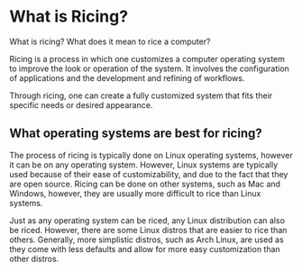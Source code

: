 # What is Ricing?

What is ricing? What does it mean to rice a computer?

Ricing is a process in which one customizes a computer operating system to improve the look or operation of the system. It involves the configuration of applications and the development and refining of workflows.

Through ricing, one can create a fully customized system that fits their specific needs or desired appearance.

## What operating systems are best for ricing?

The process of ricing is typically done on Linux operating systems, however it can be on any operating system. However, Linux systems are typically used because of their ease of customizability, and due to the fact that they are open source. Ricing can be done on other systems, such as Mac and Windows, however, they are usually more difficult to rice than Linux systems.

Just as any operating system can be riced, any Linux distribution can also be riced. However, there are some Linux distros that are easier to rice than others. Generally, more simplistic distros, such as Arch Linux, are used as they come with less defaults and allow for more easy customization than other distros.
